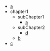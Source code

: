 - [a](b)
- chapter1
  - subChapter1
    - [a](chapter1/subChapter1/a)
  - subChapter2
    - [d](chapter1/subChapter2/d)
  - [b](chapter1/b)
- [c](c)
